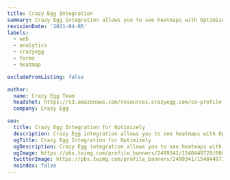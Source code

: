 ```yaml
---
title: Crazy Egg Integration
summary: Crazy Egg integration allows you to see heatmaps with Optimizely data.
revisionDate: '2021-04-05'
labels:
  - web
  - analytics
  - crazyegg
  - forms
  - heatmap

excludeFromListing: false

author:
  name: Crazy Egg Team
  headshot: https://s3.amazonaws.com/resources.crazyegg.com/ce-profile-img.png
  company: Crazy Egg

seo:
  title: Crazy Egg Integration for Optimizely
  description: Crazy Egg integration allows you to see heatmaps with Optimizely data. 
  ogTitle: Crazy Egg Integration for Optimizely
  ogDescription: Crazy Egg integration allows you to see heatmaps with Optimizely data.
  ogImage: https://pbs.twimg.com/profile_banners/2499341/1548449729/600x200
  twitterImage: https://pbs.twimg.com/profile_banners/2499341/1548449729/600x200
  noindex: false
---
```

